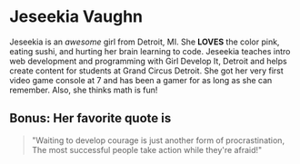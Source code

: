 # Jeseekia Vaughn
Jeseekia is an _awesome_ girl from Detroit, MI. She **LOVES** the color pink, eating sushi, and hurting her brain learning to code.
Jeseekia teaches intro web development and programming with Girl Develop It, Detroit and helps create content for students at Grand Circus Detroit.
She got her very first video game console at 7 and has been a gamer for as long as she can remember.
Also, she thinks math is fun!

## Bonus: Her favorite quote is
>"Waiting to develop courage is just another form of procrastination,
>The most successful people take action while they're afraid!"
